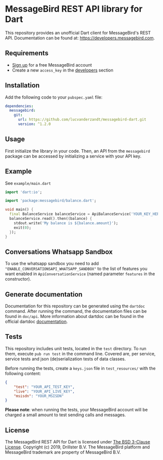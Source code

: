 # MessageBird REST API library for Dart
This repository provides an unofficial Dart client for MessageBird's REST API. Documentation can be found at: https://developers.messagebird.com.

## Requirements
- [Sign up](https://www.messagebird.com/en/signup) for a free MessageBird account
- Create a new `access_key` in the [developers](https://www.messagebird.com/app/en/settings/developers/access) section

## Installation
Add the following code to your `pubspec.yaml` file:

```yaml
dependencies:
  messagebird:
    git:
      url: https://github.com/lucvanderzandt/messagebird-dart.git
      version: ^1.2.0
```

## Usage
First initialize the library in your code. Then, an API from the `messagebird` package can be accessed by initializing a service with your API key.

## Example
See `example/main.dart`

```dart
import 'dart:io';

import 'package:messagebird/balance.dart';

void main() {
  final BalanceService balanceService = ApiBalanceService('YOUR_KEY_HERE');
  balanceService.read().then((balance) {
    stdout.write('My balance is ${balance.amount}');
    exit(0);
  });
}
```

## Conversations Whatsapp Sandbox
To use the whatsapp sandbox you need to add `"ENABLE_CONVERSATIONSAPI_WHATSAPP_SANDBOX"` to the list of features you want enabled in `ApiConversationService` (named parameter `features` in the constructor).

## Generate documentation
Documentation for this repository can be generated using the `dartdoc` command. After running the command, the documentation files can be found in `doc/api`. More information about dartdoc can be found in the official dartdoc [documentation](https://dart.dev/tools/dartdoc).

## Tests
This repository includes unit tests, located in the `test` directory. To run them, execute `pub run test` in the command line. Covered are, per service, service tests and json (de)serialization tests of data classes.

Before running the tests, create a `keys.json` file in `test_resources/` with the following content:
```json
{
    "test": "YOUR_API_TEST_KEY",
    "live": "YOUR_API_LIVE_KEY",
    "msisdn": "YOUR_MSISDN"
}
```

**Please note**: when running the tests, your MessageBird account will be charged a small amount to test sending calls and messages.

## License
The MessageBird REST API for Dart is licensed under [The BSD 3-Clause License](http://opensource.org/licenses/BSD-3-Clause). Copyright (c) 2019, Drillster B.V. 
The MessageBird platform and MessageBird trademark are property of MessageBird B.V.
